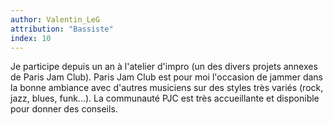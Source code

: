 ```yaml
---
author: Valentin_LeG
attribution: "Bassiste"
index: 10
---
```

Je participe depuis un an à l'atelier d'impro (un des divers projets annexes de Paris Jam Club). Paris Jam Club est pour moi l'occasion de jammer dans la bonne ambiance avec d'autres musiciens sur des styles très variés (rock, jazz, blues, funk...). La communauté PJC est très accueillante et disponible pour donner des conseils.

